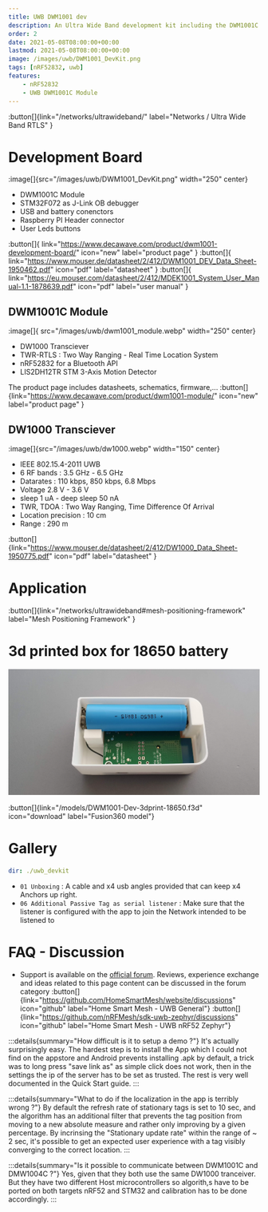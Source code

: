 ```yaml
---
title: UWB DWM1001 dev
description: An Ultra Wide Band development kit including the DWM1001C Module
order: 2
date: 2021-05-08T08:00:00+00:00
lastmod: 2021-05-08T08:00:00+00:00
image: /images/uwb/DWM1001_DevKit.png
tags: [nRF52832, uwb]
features:
    - nRF52832
    - UWB DWM1001C Module
---
```


:button[]{link="/networks/ultrawideband/" label="Networks / Ultra Wide Band RTLS" }

# Development Board
:image[]{src="/images/uwb/DWM1001_DevKit.png" width="250" center}

* DWM1001C Module
* STM32F072 as J-Link OB debugger
* USB and battery conenctors
* Raspberry PI Header connector
* User Leds buttons

:button[]{ link="https://www.decawave.com/product/dwm1001-development-board/" icon="new" label="product page" }
:button[]{ link="https://www.mouser.de/datasheet/2/412/DWM1001_DEV_Data_Sheet-1950462.pdf" icon="pdf" label="datasheet" }
:button[]{ link="https://eu.mouser.com/datasheet/2/412/MDEK1001_System_User_Manual-1.1-1878639.pdf" icon="pdf" label="user manual" }

## DWM1001C Module
:image[]{ src="/images/uwb/dwm1001_module.webp" width="250" center}

* DW1000 Transciever
* TWR-RTLS : Two Way Ranging - Real Time Location System
* nRF52832 for a Bluetooth API
* LIS2DH12TR STM 3-Axis Motion Detector

The product page includes datasheets, schematics, firmware,...
:button[]{link="https://www.decawave.com/product/dwm1001-module/" icon="new" label="product page" }

## DW1000 Transciever
:image[]{src="/images/uwb/dw1000.webp" width="150" center}

* IEEE 802.15.4-2011 UWB
* 6 RF bands : 3.5 GHz - 6.5 GHz
* Datarates : 110 kbps, 850 kbps, 6.8 Mbps
* Voltage 2.8 V - 3.6 V
* sleep 1 uA - deep sleep 50 nA
* TWR, TDOA : Two Way Ranging, Time Difference Of Arrival
* Location precision : 10 cm
* Range : 290 m

:button[]{link="https://www.mouser.de/datasheet/2/412/DW1000_Data_Sheet-1950775.pdf" icon="pdf" label="datasheet" }


# Application

:button[]{link="/networks/ultrawideband#mesh-positioning-framework" label="Mesh Positioning Framework" }

# 3d printed box for 18650 battery
![08a UWB 18650 battery](./uwb_devkit/08a_UWB_18650_battery.png)

:button[]{link="/models/DWM1001-Dev-3dprint-18650.f3d" icon="download" label="Fusion360 model"}
# Gallery

```yaml gallery
dir: ./uwb_devkit
```

* `01 Unboxing` : A cable and x4 usb angles provided that can keep x4 Anchors up right.
* `06 Additional Passive Tag as serial listener` : Make sure that the listener is configured with the app to join the Network intended to be listened to

# FAQ - Discussion

* Support is available on the [official forum](https://decaforum.decawave.com/). Reviews, experience exchange and ideas related to this page content can be discussed in the forum category
:button[]{link="https://github.com/HomeSmartMesh/website/discussions" icon="github" label="Home Smart Mesh - UWB General"}
:button[]{link="https://github.com/nRFMesh/sdk-uwb-zephyr/discussions" icon="github" label="Home Smart Mesh - UWB nRF52 Zephyr"}

:::details{summary="How difficult is it to setup a demo ?"}
It's actually surprisingly easy. The hardest step is to install the App which I could not find on the appstore and Android prevents installing .apk by default, a trick was to long press "save link as" as simple click does not work, then in the settings the ip of the server has to be set as trusted. The rest is very well documented in the Quick Start guide.
:::

:::details{summary="What to do if the localization in the app is terribly wrong ?"}
By default the refresh rate of stationary tags is set to 10 sec, and the algorithm has an additional filter that prevents the tag position from moving to a new absolute measure and rather only improving by a given percentage. By incrinsing the "Stationary update rate" within the range of ~ 2 sec, it's possible to get an expected user experience with a tag visibly converging to the correct location.
:::

:::details{summary="Is it possible to communicate between DWM1001C and DMW1004C ?"}
Yes, given that they both use the same DW1000 tranceiver. But they have two different Host microcontrollers so algorith,s have to be ported on both targets nRF52 and STM32 and calibration has to be done accordingly.
:::
